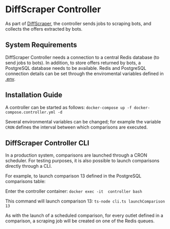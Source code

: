 # DiffScraper Controller

As part of  [DiffScraper](https://github.com/godfriedmeesters/diffscraper "DiffScraper"), the controller sends jobs to scraping bots, and collects the offers extracted by bots.

## System Requirements

DiffScraper Controller needs a connection to a central Redis database (to send jobs to bots).  In addition, to store offers returned by bots, a PostgreSQL database needs to be available.  Redis and PostgreSQL connection details can be set through the enviromental variables defined in [.env](https://github.com/godfriedmeesters/controller/blob/main/.env ".env").

## Installation Guide

A controller can be started as follows:
`docker-compose up -f docker-compose.controller.yml -d`

Several environmental variables can be changed; for example the variable `CRON` defines the interval between which comparisons are executed.  


## DiffScraper Controller CLI

In a production system, comparisons are launched through a CRON scheduler. For testing purposes, it is also possible to launch comparisons directly through a CLI. 

For example, to launch comparison 13 defined in the PostgreSQL comparisons table:

Enter  the controller container:
`docker exec -it  controller bash`

This command will launch comparison 13:
`ts-node cli.ts launchComparison 13`

As with the launch of a scheduled comparison, for every outlet defined in a comparison, a scraping job will be created on one of the Redis queues. 

